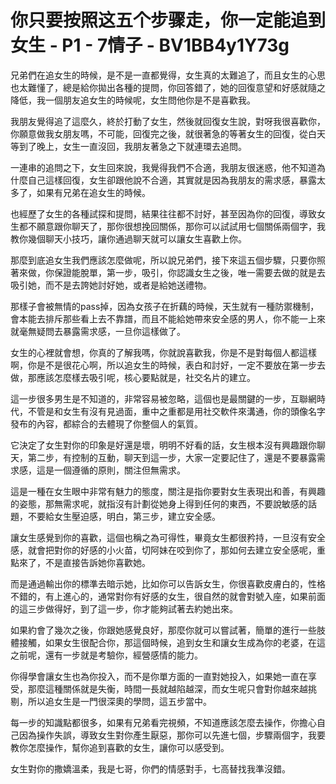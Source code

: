 # 你只要按照这五个步骤走，你一定能追到女生 - P1 - 7情子 - BV1BB4y1Y73g

兄弟們在追女生的時候，是不是一直都覺得，女生真的太難追了，而且女生的心思也太難懂了，總是給你拋出各種的提問，你回答錯了，她的回復意望和好感就隨之降低，我一個朋友追女生的時候呢，女生問他你是不是喜歡我。

我朋友覺得追了這麼久，終於打動了女生，然後就回復女生說，對呀我很喜歡你，你願意做我女朋友嗎，不可能，回復完之後，就很著急的等著女生的回復，從白天等到了晚上，女生一直沒回，我朋友著急之下就連環去追問。

一連串的追問之下，女生回來說，我覺得我們不合適，我朋友很迷惑，他不知道為什麼自己這樣回復，女生卻跟他說不合適，其實就是因為我朋友的需求感，暴露太多了，如果有兄弟在追女生的時候。

也經歷了女生的各種試探和提問，結果往往都不討好，甚至因為你的回復，導致女生都不願意跟你聊天了，那你很想挽回關係，那你可以試試用七個關係兩個字，我教你幾個聊天小技巧，讓你通過聊天就可以讓女生喜歡上你。

那麼到底追女生我們應該怎麼做呢，所以說兄弟們，接下來這五個步驟，只要你照著來做，你保證能脫單，第一步，吸引，你認識女生之後，唯一需要去做的就是去吸引她，而不是去誇她討好她，或者是給她送禮物。

那樣子會被無情的pass掉，因為女孩子在折藕的時候，天生就有一種防禦機制，會本能去排斥那些看上去不靠譜，而且不能給她帶來安全感的男人，你不能一上來就毫無疑問去暴露需求感，一旦你這樣做了。

女生的心裡就會想，你真的了解我嗎，你就說喜歡我，你是不是對每個人都這樣啊，你是不是很花心啊，所以追女生的時候，表白和討好，一定不要放在第一步去做，那應該怎麼樣去吸引呢，核心要點就是，社交名片的建立。

這一步很多男生是不知道的，非常容易被忽略，這個也是最關鍵的一步，互聯網時代，不管是和女生有沒有見過面，重中之重都是用社交軟件來溝通，你的頭像名字發布的內容，都綜合的去體現了你整個人的氣質。

它決定了女生對你的印象是好還是壞，明明不好看的話，女生根本沒有興趣跟你聊天，第二步，有控制的互動，聊天到這一步，大家一定要記住了，還是不要暴露需求感，這是一個遵循的原則，關注但無需求。

這是一種在女生眼中非常有魅力的態度，關注是指你要對女生表現出和善，有興趣的姿態，那無需求呢，就指沒有計劃從她身上得到任何的東西，不要說敏感的話題，不要給女生壓迫感，明白，第三步，建立安全感。

讓女生感覺到你的喜歡，這個也稱之為可得性，畢竟女生都很矜持，一旦沒有安全感，就會把對你的好感的小火苗，切阿妹在咬到你了，那如何去建立安全感呢，重點來了，不是直接告訴她你喜歡她。

而是通過輸出你的標準去暗示她，比如你可以告訴女生，你很喜歡皮膚白的，性格不錯的，有上進心的，通常對你有好感的女生，很自然的就會對號入座，如果前面的這三步做得好，到了這一步，你才能夠試著去約她出來。

如果約會了幾次之後，你跟她感覺良好，那麼你就可以嘗試著，簡單的進行一些肢體接觸，如果女生很配合你，那這個時候，追到女生和讓女生成為你的老婆，在這之前呢，還有一步就是考驗你，經營感情的能力。

你得學會讓女生也為你投入，而不是你單方面的一直對她投入，如果她一直在享受，那麼這種關係就是失衡，時間一長就越陷越深，而女生呢只會對你越來越挑剔，所以追女生是一門很深奧的學問，這五步當中。

每一步的知識點都很多，如果有兄弟看完視頻，不知道應該怎麼去操作，你擔心自己因為操作失誤，導致女生對你產生厭惡，那你可以先進七個，步驟兩個字，我要教你怎麼操作，幫你追到喜歡的女生，讓你可以感受到。

女生對你的撒嬌溫柔，我是七哥，你們的情感對手，七高替找我準沒錯。